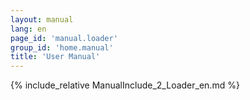 ```yaml
---
layout: manual
lang: en
page_id: 'manual.loader'
group_id: 'home.manual'
title: 'User Manual'
---
```

{% include_relative ManualInclude_2_Loader_en.md %}